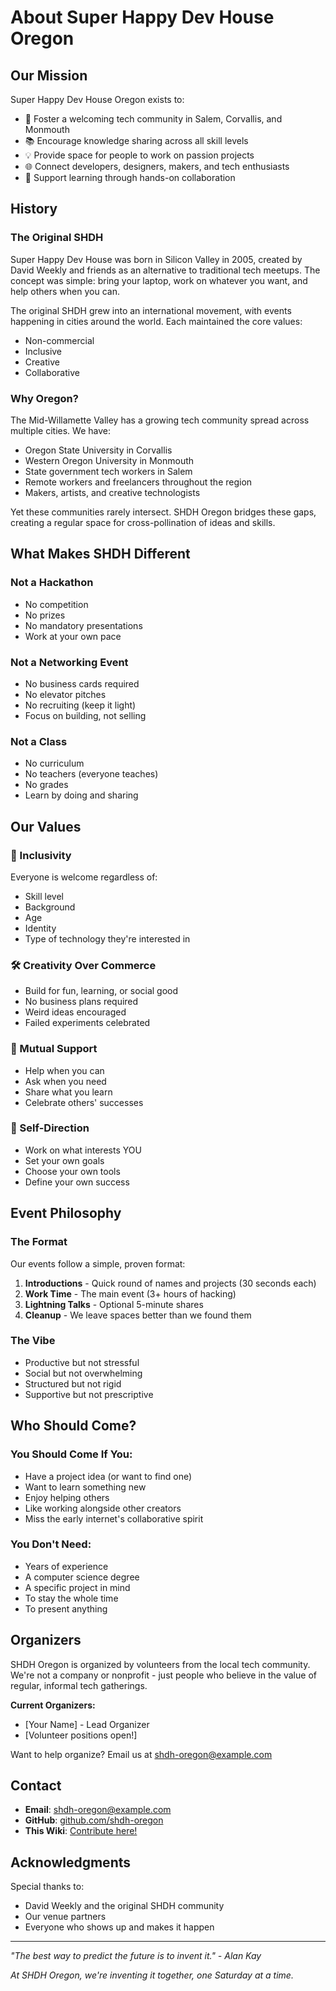 # About Super Happy Dev House Oregon

## Our Mission

Super Happy Dev House Oregon exists to:

- 🤝 Foster a welcoming tech community in Salem, Corvallis, and Monmouth
- 📚 Encourage knowledge sharing across all skill levels
- 💡 Provide space for people to work on passion projects
- 🌐 Connect developers, designers, makers, and tech enthusiasts
- 🚀 Support learning through hands-on collaboration

## History

### The Original SHDH

Super Happy Dev House was born in Silicon Valley in 2005, created by David Weekly and friends as an alternative to traditional tech meetups. The concept was simple: bring your laptop, work on whatever you want, and help others when you can.

The original SHDH grew into an international movement, with events happening in cities around the world. Each maintained the core values:
- Non-commercial
- Inclusive
- Creative
- Collaborative

### Why Oregon?

The Mid-Willamette Valley has a growing tech community spread across multiple cities. We have:
- Oregon State University in Corvallis
- Western Oregon University in Monmouth
- State government tech workers in Salem
- Remote workers and freelancers throughout the region
- Makers, artists, and creative technologists

Yet these communities rarely intersect. SHDH Oregon bridges these gaps, creating a regular space for cross-pollination of ideas and skills.

## What Makes SHDH Different

### Not a Hackathon
- No competition
- No prizes
- No mandatory presentations
- Work at your own pace

### Not a Networking Event
- No business cards required
- No elevator pitches
- No recruiting (keep it light)
- Focus on building, not selling

### Not a Class
- No curriculum
- No teachers (everyone teaches)
- No grades
- Learn by doing and sharing

## Our Values

### 🌈 Inclusivity
Everyone is welcome regardless of:
- Skill level
- Background
- Age
- Identity
- Type of technology they're interested in

### 🛠️ Creativity Over Commerce
- Build for fun, learning, or social good
- No business plans required
- Weird ideas encouraged
- Failed experiments celebrated

### 🤲 Mutual Support
- Help when you can
- Ask when you need
- Share what you learn
- Celebrate others' successes

### 🎯 Self-Direction
- Work on what interests YOU
- Set your own goals
- Choose your own tools
- Define your own success

## Event Philosophy

### The Format
Our events follow a simple, proven format:
1. **Introductions** - Quick round of names and projects (30 seconds each)
2. **Work Time** - The main event (3+ hours of hacking)
3. **Lightning Talks** - Optional 5-minute shares
4. **Cleanup** - We leave spaces better than we found them

### The Vibe
- Productive but not stressful
- Social but not overwhelming
- Structured but not rigid
- Supportive but not prescriptive

## Who Should Come?

### You Should Come If You:
- Have a project idea (or want to find one)
- Want to learn something new
- Enjoy helping others
- Like working alongside other creators
- Miss the early internet's collaborative spirit

### You Don't Need:
- Years of experience
- A computer science degree
- A specific project in mind
- To stay the whole time
- To present anything

## Organizers

SHDH Oregon is organized by volunteers from the local tech community. We're not a company or nonprofit - just people who believe in the value of regular, informal tech gatherings.

**Current Organizers:**
- [Your Name] - Lead Organizer
- [Volunteer positions open!]

Want to help organize? Email us at shdh-oregon@example.com

## Contact

- **Email**: shdh-oregon@example.com
- **GitHub**: [github.com/shdh-oregon](https://github.com/shdh-oregon)
- **This Wiki**: [Contribute here!](https://github.com/shdh-oregon/wiki)

## Acknowledgments

Special thanks to:
- David Weekly and the original SHDH community
- Our venue partners
- Everyone who shows up and makes it happen

---

*"The best way to predict the future is to invent it." - Alan Kay*

*At SHDH Oregon, we're inventing it together, one Saturday at a time.*